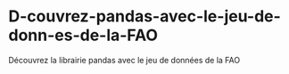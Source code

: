 # D-couvrez-pandas-avec-le-jeu-de-donn-es-de-la-FAO
Découvrez la librairie pandas avec le jeu de données de la FAO
